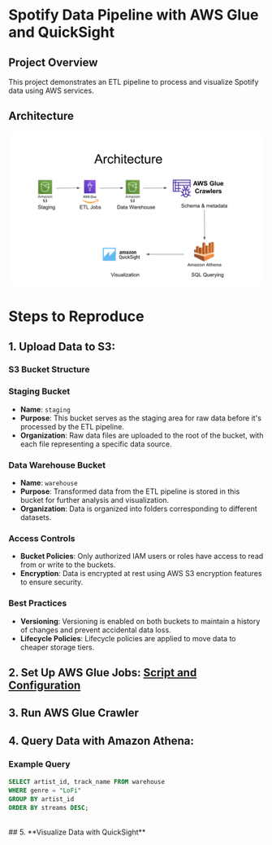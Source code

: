 # Spotify Data Pipeline with AWS Glue and QuickSight

## Project Overview
This project demonstrates an ETL pipeline to process and visualize Spotify data using AWS services.

## Architecture
![Architecture Diagram](architecture/Architecture.png)

# Steps to Reproduce

## 1. **Upload Data to S3**:

### S3 Bucket Structure

### Staging Bucket
- **Name**: `staging`
- **Purpose**: This bucket serves as the staging area for raw data before it's processed by the ETL pipeline.
- **Organization**: Raw data files are uploaded to the root of the bucket, with each file representing a specific data source.

### Data Warehouse Bucket
- **Name**: `warehouse`
- **Purpose**: Transformed data from the ETL pipeline is stored in this bucket for further analysis and visualization.
- **Organization**: Data is organized into folders corresponding to different datasets.

### Access Controls
- **Bucket Policies**: Only authorized IAM users or roles have access to read from or write to the buckets.
- **Encryption**: Data is encrypted at rest using AWS S3 encryption features to ensure security.

### Best Practices
- **Versioning**: Versioning is enabled on both buckets to maintain a history of changes and prevent accidental data loss.
- **Lifecycle Policies**: Lifecycle policies are applied to move data to cheaper storage tiers.

## 2. **Set Up AWS Glue Jobs**: [Script and Configuration](glue_jobs/)<br>

## 3. **Run AWS Glue Crawler**<br>

## 4. **Query Data with Amazon Athena**:

### Example Query
```sql
SELECT artist_id, track_name FROM warehouse
WHERE genre = "LoFi"
GROUP BY artist_id
ORDER BY streams DESC;
```
<br>
## 5. **Visualize Data with QuickSight**
